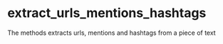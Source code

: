 # extract_urls_mentions_hashtags
The methods extracts urls, mentions and hashtags from a piece of text
